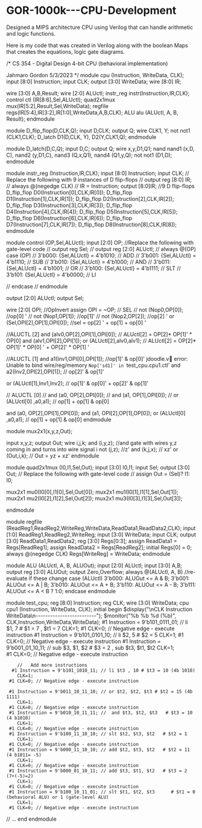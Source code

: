 # GOR-1000k---CPU-Development
Designed a MIPS architecture CPU using Verilog that can handle arithmetic and logic functions.

Here is my code that was created in Verilog along with the boolean Maps that creates the equations, logic gate diagrams.


/* CS 354 - Digital Design
   4-bit CPU (behavioral implementation)
   
   Jahmaro Gordon 5/3/2023
*/
module cpu (Instruction, WriteData, CLK);
   input [8:0] Instruction;
   input CLK;
   output [3:0] WriteData;
   wire [8:0] IR;
   
   wire [3:0] A,B,Result;
   wire [2:0] ALUctl;
   instr_reg instr(Instruction,IR,CLK);
   control ctl (IR[8:6],Sel,ALUctl);
   quad2x1mux mux(IR[5:2],Result,Sel,WriteData);
   regfile regs(IR[5:4],IR[3:2],IR[1:0],WriteData,A,B,CLK);
   ALU alu (ALUctl, A, B, Result);
endmodule

module D_flip_flop(D,CLK,Q);
   input D,CLK; 
   output Q; 
   wire CLK1, Y;
   not  not1 (CLK1,CLK);
   D_latch D1(D,CLK, Y),
           D2(Y,CLK1,Q);
endmodule 

module D_latch(D,C,Q);
   input D,C; 
   output Q;
   wire x,y,D1,Q1; 
   nand nand1 (x,D, C), 
        nand2 (y,D1,C), 
        nand3 (Q,x,Q1),
        nand4 (Q1,y,Q); 
   not  not1  (D1,D);
endmodule 

module instr_reg (Instruction,IR,CLK);
   input [8:0] Instruction;
   input CLK;
// Replace the following with 9 instances of D flip-flops
//   output reg [8:0] IR;
//   always @(negedge CLK)
//      IR = Instruction;
output [8:0]IR;
//9 D flip-flops
D_flip_flop D0(Instruction[0],CLK,IR[0]);
D_flip_flop D1(Instruction[1],CLK,IR[1]);
D_flip_flop D2(Instruction[2],CLK,IR[2]);
D_flip_flop D3(Instruction[3],CLK,IR[3]);
D_flip_flop D4(Instruction[4],CLK,IR[4]);
D_flip_flop D5(Instruction[5],CLK,IR[5]);
D_flip_flop D6(Instruction[6],CLK,IR[6]);
D_flip_flop D7(Instruction[7],CLK,IR[7]);
D_flip_flop D8(Instruction[8],CLK,IR[8]);
endmodule

module control (OP,Sel,ALUctl);
  input [2:0] OP;
//Replace the following with gate-level code
//   output reg Sel;
//   output reg [2:0] ALUctl;
//   always @(OP) case (OP)
//     3'b000: {Sel,ALUctl} = 4'b1010; // ADD
//     3'b001: {Sel,ALUctl} = 4'b1110; // SUB
//     3'b010: {Sel,ALUctl} = 4'b1000; // AND
//     3'b011: {Sel,ALUctl} = 4'b1001; // OR
//     3'b100: {Sel,ALUctl} = 4'b1111; // SLT
//     3'b101: {Sel,ALUctl} = 4'b0000; // LI

//   endcase
//   endmodule
  
 output [2:0] ALUctl;
 output Sel;
 
 wire [2:0] OPI;  //OpInvert
 assign OPI = ~OP;
// SEL
// not (Nop0,OP[0]);     //op[0] '
// not (Nop1,OP[1]);     //op[1]'
// not (Nop2,OP[2]);     //op[2] '
or (Sel,OPI[2],OP[1],OPI[0]); //sel =  op[2] ' + op[1] + op[0] '

//ALUCTL [2]
and (alv0,OP[2],OPI[1],OPI[0]);  // ALUctl[2] =  OP[2]* OP[1]' * OP[0]
and (alv1,OPI[2],OPI[1]);
or (ALUctl[2],alv0,alv1); //  ALUctl[2] =  OP[2]* OP[1]' * OP[0] '  +  OP[2]' *  OP[1] '  


//ALUCTL [1]
and a1(Inv1,OPI[0],OPI[1]); //op[1]' & op[0]'    jdoodle.v:100: error: Unable to bind wire/reg/memory `Nop['sd1]' in `test_cpu.cpu1.ctl'
and a2(Inv2,OPI[2],OPI[1]);  // op[2]' & op[1]'

or (ALUctl[1],Inv1,Inv2); // op[1]' & op[0]' + op[2]' & op[1]'

// ALUCTL [0]
// and (a0, OP[2],OPI[0]);
// and (a1, OP[1],OPI[0]);
// or (ALUctl[0] ,a0,a1);  // op[1] + op[1] & op[0]

and (a0, OP[2],OPI[1],OPI[0]);
and (a1, OPI[2],OP[1],OP[0]);
or (ALUctl[0] ,a0,a1);  // op[1] + op[1] & op[0]
endmodule



module mux2x1(x,y,z,Out);

input x,y,z;
output Out;
wire i,j,k;
and (i,y,z);  //and gate with wires y,z coming in and turns into wire signal i
not (j,z);     //z'
and (k,j,x);  // xz'
or (Out,i,k);  // Out = yz + xz'
endmodule

module quad2x1mux (I0,I1,Sel,Out);
  input [3:0] I0,I1;
  input Sel;
  output [3:0] Out;
// Replace the following with gate-level code
 // assign Out = (Sel)? I1: I0;

 mux2x1 mu0(I0[0],I1[0],Sel,Out[0]);
 mux2x1 mu1(I0[1],I1[1],Sel,Out[1]);
 mux2x1 mu2(I0[2],I1[2],Sel,Out[2]);
 mux2x1 mu3(I0[3],I1[3],Sel,Out[3]);

endmodule

module regfile (ReadReg1,ReadReg2,WriteReg,WriteData,ReadData1,ReadData2,CLK);
  input [1:0] ReadReg1,ReadReg2,WriteReg;
  input [3:0] WriteData;
  input CLK;
  output [3:0] ReadData1,ReadData2;
  reg [3:0] Regs[0:3]; 
  assign ReadData1 = Regs[ReadReg1];
  assign ReadData2 = Regs[ReadReg2];
  initial Regs[0] = 0;
  always @(negedge CLK)
     Regs[WriteReg] = WriteData;
endmodule

module ALU (ALUctl, A, B, ALUOut);
  input [2:0] ALUctl;
  input [3:0] A,B;
  output reg [3:0] ALUOut;
  output Zero,Overflow;
  always @(ALUctl, A, B) //re-evaluate if these change
  case (ALUctl)
    3'b000: ALUOut <= A & B;
    3'b001: ALUOut <= A | B;
    3'b010: ALUOut <= A + B;
    3'b110: ALUOut <= A - B;
    3'b111: ALUOut <= A < B ? 1:0;
  endcase
endmodule



module test_cpu;
   reg [8:0] Instruction;
   reg CLK;
   wire [3:0] WriteData;
   cpu cpu1 (Instruction, WriteData, CLK);
   initial
   begin
     $display("\nCLK Instruction WriteData\n-------------------------"); 
     $monitor("%b   %b   %d (%b)", CLK,Instruction,WriteData,WriteData);
     #1 Instruction = 9'b101_0111_01; // li $1, 7 # $1 = 7  ,  $t1 = 7
        CLK=1;
     #1 CLK=0; // Negative edge - execute instruction
     #1 Instruction = 9'b101_0101_10; // li $2, 5 # $2 = 5 
        CLK=1;
     #1 CLK=0; // Negative edge - execute instruction
     #1 Instruction = 9'b001_01_10_11; // sub $3, $1, $2 # $3 = 2 , sub $t3, $t1, $t2
        CLK=1;  
     #1 CLK=0; // Negative edge - execute instruction
     
        //   Add more instructions
      #1 Instruction = 9'b101_1010_11; // li $t3 , 10 # $t3 = 10 (4b 1010)
        CLK=1;
     #1 CLK=0; // Negative edge - execute instruction    
     
     #1 Instruction = 9'b011_10_11_10; // or $t2, $t2, $t3 # $t2 = 15 (4b 1111) 
        CLK=1;
     #1 CLK=0; // Negative edge - execute instruction    
     #1 Instruction = 9'b010_10_11_11; //  and $t3, $t2, $t3   # $t3 = 10 (4 b1010)
        CLK=1;
     #1 CLK=0; // Negative edge - execute instruction    
     #1 Instruction = 9'b100_11_10_10; // slt $t2, $t3, $t2   # $t2 = 1
        CLK=1;
     #1 CLK=0; // Negative edge - execute instruction    
     #1 Instruction = 9'b000_11_10_10; // add $t2, $t3, $t2   # $t2 = 11 (4 b1011= -5)
        CLK=1;
     #1 CLK=0; // Negative edge - execute instruction    
     #1 Instruction = 9'b000_01_10_11; // add $t3, $t1, $t2   # $t3 = 2 (7+(-5)=2)
        CLK=1;
     #1 CLK=0; // Negative edge - execute instruction    
     #1 Instruction = 9'b100_10_11_01; // slt $t1, $t2, $t3      # $t1 = 0 (behavioral ALU) or 1 (gate-level ALU)
        CLK=1;
     #1 CLK=0; // Negative edge - execute instruction    

//   ...
   end
endmodule
